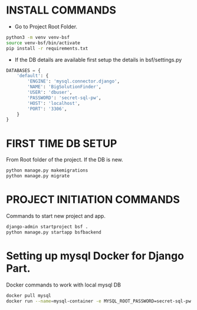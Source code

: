 # INSTALL COMMANDS

- Go to Project Root Folder.
```bash
python3 -m venv venv-bsf
source venv-bsf/bin/activate
pip install -r requirements.txt
```
- If the DB details are available first setup the details in bsf/settings.py
```python
DATABASES = {
    'default': {
        'ENGINE': 'mysql.connector.django',
        'NAME': 'BigSolutionFinder',
        'USER': 'dbuser',
        'PASSWORD': 'secret-sql-pw',
        'HOST': 'localhost',
        'PORT': '3306',
    }
}
```

# FIRST TIME DB SETUP
From Root folder of the project. 
If the DB is new.
```bash
python manage.py makemigrations
python manage.py migrate
```
# PROJECT INITIATION COMMANDS
Commands to start new project and app.
```bash
django-admin startproject bsf .
python manage.py startapp bsfbackend
```

# Setting up mysql Docker for Django Part.
Docker commands to work with local mysql DB
```bash
docker pull mysql
docker run --name=mysql-container -e MYSQL_ROOT_PASSWORD=secret-sql-pw -d -p 3306:3306 mysql
```